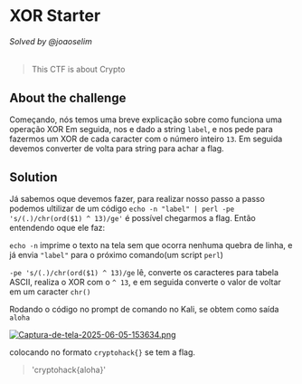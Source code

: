 # XOR Starter
###### Solved by @joaoselim
> This CTF is about Crypto
## About the challenge
Começando, nós temos uma breve explicação sobre como funciona uma operação XOR
Em seguida, nos e dado a string `label`, e nos pede para fazermos um XOR de cada caracter com o número inteiro `13`. Em seguida devemos converter de volta para string para achar a flag.
## Solution
Já sabemos oque devemos fazer, para realizar nosso passo a passo podemos ultilizar de um código 
`echo -n "label" | perl -pe 's/(.)/chr(ord($1) ^ 13)/ge'` é possível chegarmos a flag. Então entendendo oque ele faz:

`echo -n` imprime o texto na tela sem que ocorra nenhuma quebra de linha, e já envia `"label"` para o próximo comando(um script `perl`)

`-pe 's/(.)/chr(ord($1) ^ 13)/ge` lê, converte os caracteres para tabela ASCII, realiza o XOR com o `^ 13`, e em seguida converte o valor de voltar em um caracter `chr()` 

Rodando o código no prompt de comando no Kali, se obtem como saída `aloha`

[![Captura-de-tela-2025-06-05-153634.png](https://i.postimg.cc/3Nnmt1Dq/Captura-de-tela-2025-06-05-153634.png)](https://postimg.cc/MffnTy50)

colocando no formato `cryptohack{}` se tem a flag.

>'cryptohack{aloha}'
